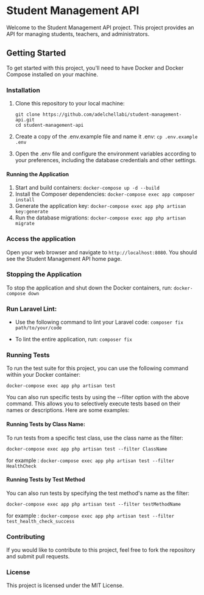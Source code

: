 # Student Management API

Welcome to the Student Management API project. This project provides an API for managing students, teachers, and administrators.

## Getting Started

To get started with this project, you'll need to have Docker and Docker Compose installed on your machine.

### Installation

1. Clone this repository to your local machine:

    ```
    git clone https://github.com/adelchellabi/student-management-api.git
    cd student-management-api
    ```

2. Create a copy of the .env.example file and name it .env:
   `cp .env.example .env`

3. Open the .env file and configure the environment variables according to your preferences, including the database credentials and other settings.

#### Running the Application

1. Start and build containers: `docker-compose up -d --build`
2. Install the Composer dependencies: `docker-compose exec app composer install`
3. Generate the application key: `docker-compose exec app php artisan key:generate`
4. Run the database migrations: `docker-compose exec app php artisan migrate`

### Access the application

Open your web browser and navigate to `http://localhost:8080`. You should see the Student Management API home page.

### Stopping the Application

To stop the application and shut down the Docker containers, run: `docker-compose down`

### Run Laravel Lint:

-   Use the following command to lint your Laravel code: `composer fix path/to/your/code`

-   To lint the entire application, run: `composer fix`

### Running Tests

To run the test suite for this project, you can use the following command within your Docker container:

`docker-compose exec app php artisan test`

You can also run specific tests by using the --filter option with the above command. This allows you to selectively execute tests based on their names or descriptions. Here are some examples:

#### Running Tests by Class Name:

To run tests from a specific test class, use the class name as the filter:

`docker-compose exec app php artisan test --filter ClassName`

for example :
`docker-compose exec app php artisan test --filter HealthCheck`

#### Running Tests by Test Method

You can also run tests by specifying the test method's name as the filter:

`docker-compose exec app php artisan test --filter testMethodName`

for example :
`docker-compose exec app php artisan test --filter test_health_check_success`

### Contributing

If you would like to contribute to this project, feel free to fork the repository and submit pull requests.

### License

This project is licensed under the MIT License.

```

```
